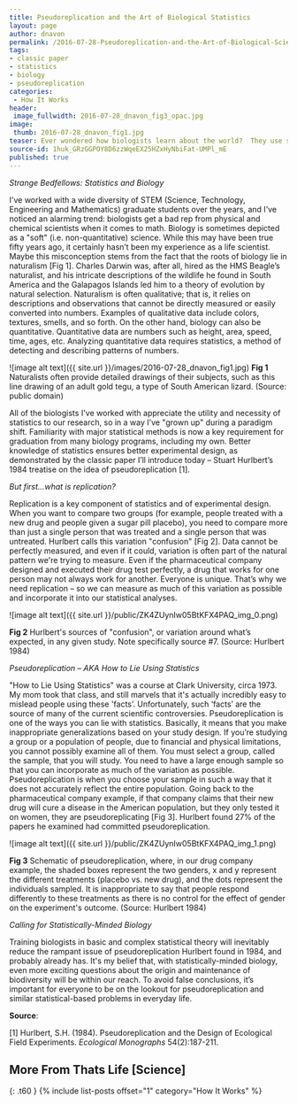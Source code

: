 ```yaml
---
title: Pseudoreplication and the Art of Biological Statistics
layout: page
author: dnavon
permalink: /2016-07-28-Pseudoreplication-and-the-Art-of-Biological-Sciences-DNavon/
tags:
- classic paper
- statistics
- biology
- pseudoreplication
categories:
 - How It Works
header:
 image_fullwidth: 2016-07-28_dnavon_fig3_opac.jpg
image:
 thumb: 2016-07-28_dnavon_fig1.jpg
teaser: Ever wondered how biologists learn about the world?  They use statistics.  Learn more about the use (and misuse) of stats in biology!
source-id: 1huk_GRzGGPOY8D6zzWqeEX25HZxHyNbiFat-UMPl_mE
published: true
---
```

*Strange Bedfellows: Statistics and Biology*

I've worked with a wide diversity of STEM (Science, Technology, Engineering and Mathematics) graduate students over the years, and I’ve noticed an alarming trend: biologists get a bad rep from physical and chemical scientists when it comes to math.  Biology is sometimes depicted as a "soft" (i.e. non-quantitative) science.  While this may have been true fifty years ago, it certainly hasn’t been my experience as a life scientist.  Maybe this misconception stems from the fact that the roots of biology lie in naturalism [Fig 1].  Charles Darwin was, after all, hired as the HMS Beagle’s naturalist, and his intricate descriptions of the wildlife he found in South America and the Galapagos Islands led him to a theory of evolution by natural selection.  Naturalism is often qualitative; that is, it relies on descriptions and observations that cannot be directly measured or easily converted into numbers.  Examples of qualitative data include colors, textures, smells, and so forth.  On the other hand, biology can also be quantitative.  Quantitative data are numbers such as height, area, speed, time, ages, etc.  Analyzing quantitative data requires statistics, a method of detecting and describing patterns of numbers.


![image alt text]({{ site.url }}/images/2016-07-28_dnavon_fig1.jpg)
**Fig 1** Naturalists often provide detailed drawings of their subjects, such as this line drawing of an adult gold tegu, a type of South American lizard.  (Source: public domain)

 

All of the biologists I've worked with appreciate the utility and necessity of statistics to our research, so in a way I’ve "grown up" during a paradigm shift.  Familiarity with major statistical methods is now a key requirement for graduation from many biology programs, including my own.  Better knowledge of statistics ensures better experimental design, as demonstrated by the classic paper I’ll introduce today – Stuart Hurlbert’s 1984 treatise on the idea of pseudoreplication [1].

 

*But first…what is replication?*

Replication is a key component of statistics and of experimental design.  When you want to compare two groups (for example, people treated with a new drug and people given a sugar pill placebo), you need to compare more than just a single person that was treated and a single person that was untreated.  Hurlbert calls this variation "confusion" [Fig 2]. Data cannot be perfectly measured, and even if it could, variation is often part of the natural pattern we're trying to measure. Even if the pharmaceutical company designed and executed their drug test perfectly, a drug that works for one person may not always work for another.  Everyone is unique.  That’s why we need replication – so we can measure as much of this variation as possible and incorporate it into our statistical analyses.

 

![image alt text]({{ site.url }}/public/ZK4ZUynIw05BtKFX4PAQ_img_0.png)

**Fig 2** Hurlbert's sources of "confusion", or variation around what’s expected, in any given study. Note specifically source #7.  (Source: Hurlbert 1984)

 

*Pseudoreplication – AKA How to Lie Using Statistics*

"How to Lie Using Statistics" was a course at Clark University, circa 1973.  My mom took that class, and still marvels that it's actually incredibly easy to mislead people using these 'facts’.  Unfortunately, such ‘facts’ are the source of many of the current scientific controversies.  Pseudoreplication is one of the ways you can lie with statistics.  Basically, it means that you make inappropriate generalizations based on your study design.  If you’re studying a group or a population of people, due to financial and physical limitations, you cannot possibly examine all of them.  You must select a group, called the sample, that you will study.  You need to have a large enough sample so that you can incorporate as much of the variation as possible.  Pseudoreplication is when you choose your sample in such a way that it does not accurately reflect the entire population.  Going back to the pharmaceutical company example, if that company claims that their new drug will cure a disease in the American population, but they only tested it on women, they are pseudoreplicating [Fig 3].  Hurlbert found 27% of the papers he examined had committed pseudoreplication.

![image alt text]({{ site.url }}/public/ZK4ZUynIw05BtKFX4PAQ_img_1.png)

**Fig 3** Schematic of pseudoreplication, where, in our drug company example, the shaded boxes represent the two genders, x and y represent the different treatments (placebo vs. new drug), and the dots represent the individuals sampled.  It is inappropriate to say that people respond differently to these treatments as there is no control for the effect of gender on the experiment's outcome. (Source: Hurlbert 1984)

 

*Calling for Statistically-Minded Biology*

Training biologists in basic and complex statistical theory will inevitably reduce the rampant issue of pseudoreplication Hurlbert found in 1984, and probably already has.  It's my belief that, with statistically-minded biology, even more exciting questions about the origin and maintenance of biodiversity will be within our reach.  To avoid false conclusions, it’s important for everyone to be on the lookout for pseudoreplication and similar statistical-based problems in everyday life.

**Source**:

[1] Hurlbert, S.H. (1984). Pseudoreplication and the Design of Ecological Field Experiments. *Ecological Monographs* 54(2):187-211.  

## More From Thats Life [Science]
{: .t60 }
{% include list-posts offset="1" category="How It Works" %}
